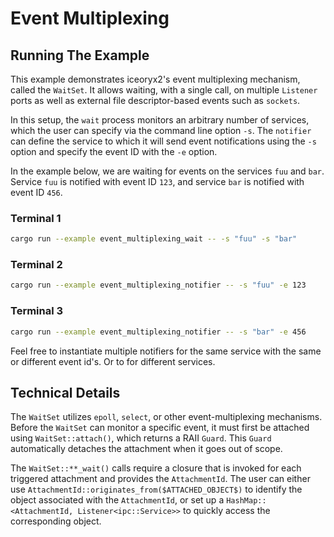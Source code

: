 # Event Multiplexing

## Running The Example

This example demonstrates iceoryx2's event multiplexing mechanism,
called the `WaitSet`. It allows waiting, with a single call, on
multiple `Listener` ports as well as external file descriptor-based
events such as `sockets`.

In this setup, the `wait` process monitors an arbitrary number of
services, which the user can specify via the command line option `-s`.
The `notifier` can define the service to which it will send event
notifications using the `-s` option and specify the event ID with
the `-e` option.

In the example below, we are waiting for events on the services `fuu` and
`bar`. Service `fuu` is notified with event ID `123`, and service `bar` is
notified with event ID `456`.

### Terminal 1

```sh
cargo run --example event_multiplexing_wait -- -s "fuu" -s "bar"
```

### Terminal 2

```sh
cargo run --example event_multiplexing_notifier -- -s "fuu" -e 123
```

### Terminal 3

```sh
cargo run --example event_multiplexing_notifier -- -s "bar" -e 456
```

Feel free to instantiate multiple notifiers for the same service with the same
or different event id's. Or to for different services.

## Technical Details

The `WaitSet` utilizes `epoll`, `select`, or other event-multiplexing
mechanisms. Before the `WaitSet` can monitor a specific event, it must first be
attached using `WaitSet::attach()`, which returns a RAII `Guard`. This `Guard`
automatically detaches the attachment when it goes out of scope.

The `WaitSet::**_wait()` calls require a closure that is invoked for each
triggered attachment and provides the `AttachmentId`. The user can either use
`AttachmentId::originates_from($ATTACHED_OBJECT$)` to identify the object
associated with the `AttachmentId`, or set up a
`HashMap::<AttachmentId, Listener<ipc::Service>>` to quickly access the
corresponding object.
